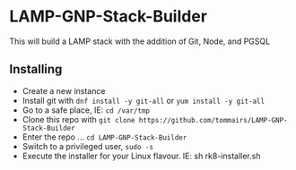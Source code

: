 # LAMP-GNP-Stack-Builder
This will build a LAMP stack with the addition of Git, Node, and PGSQL

## Installing
 - Create a new instance
 - Install git with ```dnf install -y git-all``` or ```yum install -y git-all```
 - Go to a safe place, IE: ```cd /var/tmp```
 - Clone this repo with ```git clone https://github.com/tommairs/LAMP-GNP-Stack-Builder```
 - Enter the repo ... ```cd LAMP-GNP-Stack-Builder```
 - Switch to a privileged user, ```sudo -s```
 - Execute the installer for your Linux flavour.  IE: sh rk8-installer.sh
 
